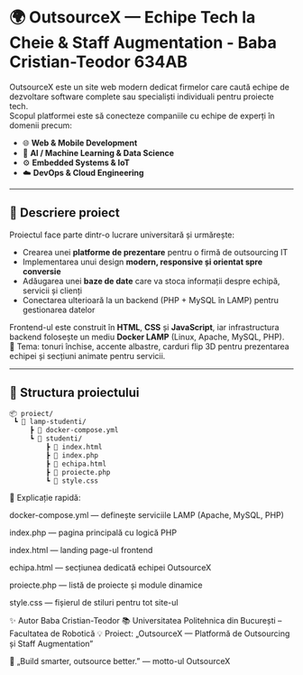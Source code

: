# 🌍 OutsourceX — Echipe Tech la Cheie & Staff Augmentation - Baba Cristian-Teodor 634AB

OutsourceX este un site web modern dedicat firmelor care caută echipe de dezvoltare software complete sau specialiști individuali pentru proiecte tech.  
Scopul platformei este să conecteze companiile cu echipe de experți în domenii precum:

- 🌐 **Web & Mobile Development**  
- 🤖 **AI / Machine Learning & Data Science**  
- ⚙️ **Embedded Systems & IoT**  
- ☁️ **DevOps & Cloud Engineering**

---

## 🧠 Descriere proiect

Proiectul face parte dintr-o lucrare universitară și urmărește:
- Crearea unei **platforme de prezentare** pentru o firmă de outsourcing IT  
- Implementarea unui design **modern, responsive și orientat spre conversie**  
- Adăugarea unei **baze de date** care va stoca informații despre echipă, servicii și clienți  
- Conectarea ulterioară la un backend (PHP + MySQL în LAMP) pentru gestionarea datelor

Frontend-ul este construit în **HTML**, **CSS** și **JavaScript**, iar infrastructura backend folosește un mediu **Docker LAMP** (Linux, Apache, MySQL, PHP).  
🎨 Tema: tonuri închise, accente albastre, carduri flip 3D pentru prezentarea echipei și secțiuni animate pentru servicii.

---

## 🚀 Structura proiectului

```bash
📦 proiect/
 ┗ 📁 lamp-studenti/
     ┣ 📜 docker-compose.yml
     ┗ 📁 studenti/
         ┣ 📜 index.html
         ┣ 📜 index.php
         ┣ 📜 echipa.html
         ┣ 📜 proiecte.php
         ┗ 📜 style.css
```

📘 Explicație rapidă:

docker-compose.yml — definește serviciile LAMP (Apache, MySQL, PHP)

index.php — pagina principală cu logică PHP

index.html — landing page-ul frontend

echipa.html — secțiunea dedicată echipei OutsourceX

proiecte.php — listă de proiecte și module dinamice

style.css — fișierul de stiluri pentru tot site-ul

✨ Autor
Baba Cristian-Teodor 
📚 Universitatea Politehnica din București – Facultatea de Robotică
💡 Proiect: „OutsourceX — Platformă de Outsourcing și Staff Augmentation”

🔹 „Build smarter, outsource better.” — motto-ul OutsourceX
